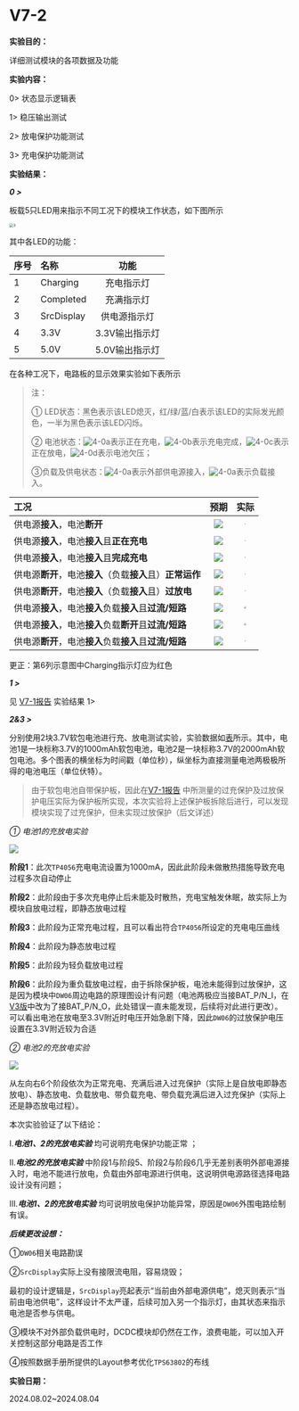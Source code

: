 # V7-2

**实验目的：**

详细测试模块的各项数据及功能

**实验内容：**

0> 状态显示逻辑表

1> 稳压输出测试

2> 放电保护功能测试

3> 充电保护功能测试

**实验结果：**

***0 >*** 

板载5只LED用来指示不同工况下的模块工作状态，如下图所示

<img src="Pics\3.png" alt="3" style="zoom:45%;" />

其中各LED的功能：

| 序号 | 名称       |      功能      |
| ---- | :--------- | :------------: |
| 1    | Charging   |   充电指示灯   |
| 2    | Completed  |   充满指示灯   |
| 3    | SrcDisplay |  供电源指示灯  |
| 4    | 3.3V       | 3.3V输出指示灯 |
| 5    | 5.0V       | 5.0V输出指示灯 |

在各种工况下，电路板的显示效果实验如下表所示

> 注：
>
> ① LED状态：黑色表示该LED熄灭，红/绿/蓝/白表示该LED的实际发光颜色，一半为黑色表示该LED闪烁。
>
> ② 电池状态：![4-0a](Pics\4-0a.png)表示正在充电，![4-0b](Pics\4-0b.png)表示充电完成，![4-0c](Pics\4-0c.png)表示正在放电，![4-0d](Pics\4-0d.png)表示电池欠压；
>
> ③负载及供电状态：![4-0a](Pics\4-0f.png)表示外部供电源接入，![4-0a](Pics\4-0e.png)表示负载接入。

| 工况                                                       |        预期        |                      实际                       |
| :--------------------------------------------------------- | :----------------: | :---------------------------------------------: |
| 供电源**接入**，电池**断开**                               | ![](Pics\4-1a.png) |  <img src="Pics\4-2a.jpg" style="zoom:12.5%;">  |
| 供电源**接入**，电池**接入**且**正在充电**                 | ![](Pics\4-1b.png) | <img src="Pics\4-2b.jpg" style="zoom:12.5%;" /> |
| 供电源**接入**，电池**接入**且**完成充电**                 | ![](Pics\4-1c.png) | <img src="Pics\4-2c.jpg" style="zoom:12.5%;" /> |
| 供电源**断开**，电池**接入**（负载**接入**且）**正常运作** | ![](Pics\4-1d.png) | <img src="Pics\4-2d.jpg" style="zoom:12.5%;" /> |
| 供电源**断开**，电池**接入**（负载**接入**且）**过放电**   | ![](Pics\4-1e.png) | <img src="Pics\4-2e.jpg" style="zoom:12.5%;" /> |
| 供电源**接入**，电池**接入**负载**接入**且**过流/短路**    | ![](Pics\4-1f.png) |  <img src="Pics\4-2g.jpg" style="zoom:25%;" />  |
| 供电源**接入**，电池**接入**负载**断开**且**过流/短路**    | ![](Pics\4-1h.png) |  <img src="Pics\4-2f.jpg" style="zoom:25%;" />  |
| 供电源**断开**，电池**接入**负载**接入**且**过流/短路**    | ![](Pics\4-1g.png) |  <img src="Pics\4-2h.jpg" style="zoom:12%;" />  |

更正：第6列示意图中Charging指示灯应为红色

***1 >*** 

见 [V7-1报告](README1.md) 实验结果 1>

***2&3 >*** 

分别使用2块3.7V软包电池进行充、放电测试实验，实验数据如[表](Record.xlsx)所示。其中，电池1是一块标称3.7V的1000mAh软包电池，电池2是一块标称3.7V的2000mAh软包电池。多个图表的横坐标为时间戳（单位秒），纵坐标为直接测量电池两极极所得的电池电压（单位伏特）。

> 由于软包电池自带保护板，因此在[V7-1报告](README1.md) 中所测量的过充保护及过放保护电压实际为保护板所实现，本次实验将上述保护板拆除后进行，可以发现模块实现了过充保护，但未实现过放保护（后文详述）



*① 电池1的充放电实验*

![](Pics\5.png)

**阶段1**：此次`TP4056`充电电流设置为1000mA，因此此阶段未做散热措施导致充电过程多次自动停止

**阶段2**：此阶段由于多次充电停止后未能及时散热，充电宝触发休眠，故实际上为模块自放电过程，即静态放电过程

**阶段3**：此阶段为正常充电过程，且可以看出符合`TP4056`所设定的充电电压曲线

**阶段4**：此阶段为静态放电过程

**阶段5**：此阶段为轻负载放电过程

**阶段6**：此阶段为重负载放电过程，由于拆除保护板，电池未能得到过放保护，这是因为模块中`DW06`周边电路的原理图设计有问题（电池两极应当接BAT_P/N_I，在[V3版](..\v3_20240716\README.md)中改为了接BAT_P/N_O，此处错误一直未能发现，后续将对此进行更改）。可以看出电池在放电至3.3V附近时电压开始急剧下降，因此`DW06`的过放保护电压设置在3.3V附近较为合适



*② 电池2的充放电实验*

![](Pics\6.png)

从左向右6个阶段依次为正常充电、充满后进入过充保护（实际上是自放电即静态放电）、静态放电、负载放电、带负载充电、带负载充满后进入过充保护（实际上还是静态放电过程）。



本次实验验证了以下结论：

Ⅰ.***电池1、2的充放电实验*** 均可说明充电保护功能正常 ；

Ⅱ.***电池2的充放电实验*** 中阶段1与阶段5、阶段2与阶段6几乎无差别表明外部电源接入时，电池不能进行放电，负载由外部电源进行供电，这说明供电源路径选择电路设计没有问题；

Ⅲ.***电池1、2的充放电实验*** 均可说明放电保护功能异常，原因是`DW06`外围电路绘制有误。 



***后续更改设想：***

①`DW06`相关电路勘误

②`SrcDisplay`实际上没有接限流电阻，容易烧毁；

​     最初的设计逻辑是，`SrcDisplay`亮起表示“当前由外部电源供电”，熄灭则表示“当前由电池供电”，这样设计不太严谨，后续可加入另一个指示灯，由其状态来指示电池是否参与供电。

③模块不对外部负载供电时，DCDC模块却仍然在工作，浪费电能，可以加入开关控制这部分电路是否工作

④按照数据手册所提供的Layout参考优化`TPS63802`的布线



**实验日期：**

2024.08.02~2024.08.04
